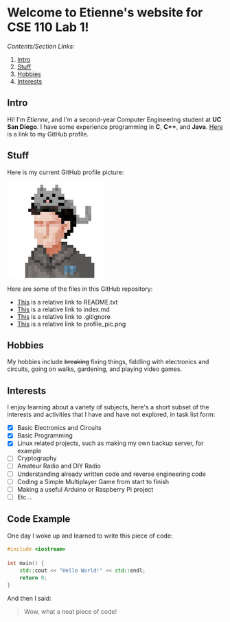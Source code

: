 # Welcome to Etienne's website for CSE 110 Lab 1!

*Contents/Section Links:*
1. [Intro](#intro)
2. [Stuff](#stuff)
3. [Hobbies](#hobbies)
4. [Interests](#interests)

## Intro

Hi! I'm *Etienne*, and I'm a second-year Computer Engineering student at **UC San Diego**. I have some experience programming in **C**, **C++**, and **Java**. [Here](https://github.com/Etienne0601) is a link to my GitHub profile.

## Stuff

Here is my current GitHub profile picture:

![My current profile picture](./profile_pic.png)

Here are some of the files in this GitHub repository:
- [This](./README.md) is a relative link to README.txt
- [This](./index.md) is a relative link to index.md
- [This](./.gitignore) is a relative link to .gitignore
- [This](./profile_pic.png) is a relative link to profile_pic.png

## Hobbies

My hobbies include ~~breaking~~ fixing things, fiddling with electronics and circuits, going on walks, gardening, and playing video games.

## Interests

I enjoy learning about a variety of subjects, here's a short subset of the interests and activities that I have and have not explored, in task list form:
- [X] Basic Electronics and Circuits
- [X] Basic Programming
- [X] Linux related projects, such as making my own backup server, for example
- [ ] Cryptography
- [ ] Amateur Radio and DIY Radio
- [ ] Understanding already written code and reverse engineering code
- [ ] Coding a Simple Multiplayer Game from start to finish
- [ ] Making a useful Arduino or Raspberry Pi project
- [ ] Etc...

## Code Example

One day I woke up and learned to write this piece of code:
```cpp
#include <iostream>

int main() {
    std::cout << "Hello World!" << std::endl;
    return 0;
}
```
And then I said:
> Wow, what a neat piece of code!